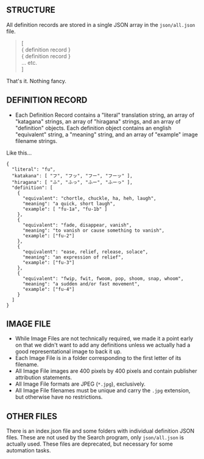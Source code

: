 ## STRUCTURE
All definition records are stored in a single JSON array in the `json/all.json` file.
> [  
>     { definition record }  
>     { definition record }  
>     ... etc.  
> ]

That's it.  Nothing fancy.

## DEFINITION RECORD
* Each Definition Record contains a "literal" translation string, an array of "katagana" strings, an array of "hiragana" strings, and an array of "definition" objects.  Each definition object contains an english "equivalent" string, a "meaning" string, and an array of "example" image filename strings.

Like this...
```
{
  "literal": "fu",
  "katakana": [ "フ", "フッ", "フー", "フーッ" ],
  "hiragana": [ "ふ", "ふっ", "ふー", "ふーっ" ],
  "definition": [
    {
      "equivalent": "chortle, chuckle, ha, heh, laugh",
      "meaning": "a quick, short laugh",
      "example": [ "fu-1a", "fu-1b" ]
    },
    {
      "equivalent": "fade, disappear, vanish",
      "meaning": "to vanish or cause something to vanish",
      "example": ["fu-2"]
    },
    {
      "equivalent": "ease, relief, release, solace",
      "meaning": "an expression of relief",
      "example": ["fu-3"]
    },
    {
      "equivalent": "fwip, fwit, fwoom, pop, shoom, snap, whoom",
      "meaning": "a sudden and/or fast movement",
      "example": ["fu-4"]
    }
  ]
}
```

## IMAGE FILE
* While Image Files are not technically required, we made it a point early on that we didn't want to add any definitions unless we actually had a good representational image to back it up.
* Each Image File is in a folder corresponding to the first letter of its filename.
* All Image File images are 400 pixels by 400 pixels and contain publisher attribution statements.
* All Image File formats are JPEG (`*.jpg`), exclusively.
* All Image File filenames must be unique and carry the `.jpg` extension, but otherwise have no restrictions.

## OTHER FILES
There is an index.json file and some folders with individual definition JSON files.  These are not used by the Search program, only `json/all.json` is actually used.  These files are deprecated, but necessary for some automation tasks.
